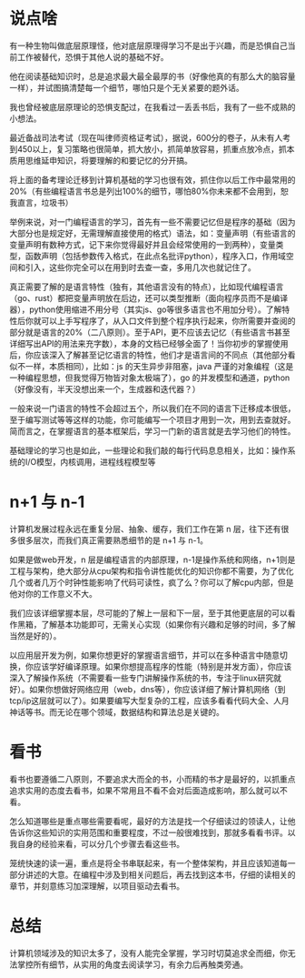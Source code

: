 # 说点啥
有一种生物叫做底层原理怪，他对底层原理得学习不是出于兴趣，而是恐惧自己当前工作被替代，恐惧于其他人说的基础不好。

他在阅读基础知识时，总是追求最大最全最厚的书（好像他真的有那么大的脑容量一样），并试图搞清楚每一个细节，哪怕只是个无关紧要的题外话。

我也曾经被底层原理论的恐惧支配过，在我看过一丢丢书后，我有了一些不成熟的小想法。

最近备战司法考试（现在叫律师资格证考试），据说，600分的卷子，从未有人考到450以上，复习策略也很简单，抓大放小，抓简单放容易，抓重点放冷点，抓本质用思维延申知识，将要理解的和要记忆的分开搞。

将上面的备考理论迁移到计算机基础的学习也很有效，抓住你以后工作中最常用的20%（有些编程语言书总是列出100%的细节，哪怕80%你未来都不会用到，恕我直言，垃圾书）

举例来说，对一门编程语言的学习，首先有一些不需要记忆但是程序的基础（因为大部分也是规定好，无需理解直接使用的格式）语法，如：变量声明（有些语言的变量声明有数种方式，记下来你觉得最好并且会经常使用的一到两种），变量类型，函数声明（包括参数传入格式，在此点名批评python），程序入口，作用域空间和引入，这些你完全可以在用到时去查一查，多用几次也就记住了。

真正需要了解的是语言特性（独有，其他语言没有的特点），比如现代编程语言（go、rust）都把变量声明放在后边，还可以类型推断（面向程序员而不是编译器），python使用缩进不用分号（其实js、go等很多语言也不用加分号）。了解特性后你就可以上手写程序了，从入口文件到整个程序执行起来，你所需要并查阅的部分就是语言的20%（二八原则）。至于API，更不应该去记忆（有些语言书甚至详细写出API的用法来充字数），本身的文档已经够全面了！当你初步的掌握使用后，你应该深入了解甚至记忆语言的特性，他们才是语言间的不同点（其他部分看似不一样，本质相同），比如：js 的天生异步非阻塞，java 严谨的对象编程（这是一种编程思想，但我觉得万物皆对象太极端了），go 的并发模型和通道，python（好像没有，半天没想出来一个，生成器和迭代器？）

一般来说一门语言的特性不会超过五个，所以我们在不同的语言下迁移成本很低，至于编写测试等等这样的功能，你可能编写一个项目才用到一次，用到去查就好。简而言之，在掌握语言的基本框架后，学习一门新的语言就是去学习他们的特性。

基础理论的学习也是如此，一些理论和我们敲的每行代码息息相关，比如：操作系统的I/O模型，内核调用，进程线程模型等

# n+1 与 n-1
计算机发展过程永远在重复分层、抽象、缓存，我们工作在第 n 层，往下还有很多很多层次，而我们真正需要熟悉细节的是 n+1 与 n-1。

如果是做web开发，n 层是编程语言的内部原理，n-1是操作系统和网络，n+1则是工程与架构，绝大部分从cpu架构和指令讲性能优化的知识你都不需要，为了优化几个或者几万个时钟性能影响了代码可读性，疯了么？你可以了解cpu内部，但是他对你的工作意义不大。

我们应该详细掌握本层，尽可能的了解上一层和下一层，至于其他更底层的可以看作黑箱，了解基本功能即可，无需关心实现（如果你有兴趣和足够的时间，多了解当然是好的）。

以应用层开发为例，如果你想更好的掌握语言细节，并可以在多种语言中随意切换，你应该学好编译原理。如果你想提高程序的性能（特别是并发方面），你应该深入了解操作系统（不需要看一些专门讲解操作系统的书，专注于linux研究就好）。如果你想做好网络应用（web，dns等），你应该详细了解计算机网络（到tcp/ip这层就可以了）。如果要编写大型复杂的工程，应该多看看代码大全、人月神话等书。而无论在哪个领域，数据结构和算法总是关键的。

# 看书
看书也要遵循二八原则，不要追求大而全的书，小而精的书才是最好的，以抓重点追求实用的态度去看书，如果不常用且不看不会对后面造成影响，那么就可以不看。

怎么知道哪些是重点哪些需要看呢，最好的方法是找一个仔细读过的领读人，让他告诉你这些知识的实用范围和重要程度，不过一般很难找到，那就多看看书评。以我自身的经验来看，可以分几个步骤去看这些书。

笼统快速的读一遍，重点是将全书串联起来，有一个整体架构，并且应该知道每一部分讲述的大意。在编程中涉及到相关问题后，再去找到这本书，仔细的读相关的章节，并刻意练习加深理解，以项目驱动去看书。

# 总结
计算机领域涉及的知识太多了，没有人能完全掌握，学习时切莫追求全而细，你无法掌控所有细节，从实用的角度去阅读学习，有余力后再触类旁通。

